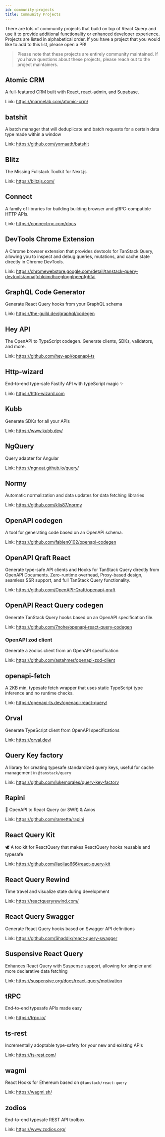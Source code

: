 ```yaml
---
id: community-projects
title: Community Projects
---
```


There are lots of community projects that build on top of React Query and use it to provide additional functionality or enhanced developer experience. Projects are listed in alphabetical order. If you have a project that you would like to add to this list, please open a PR!

> Please note that these projects are entirely community maintained. If you have questions about these projects, please reach out to the project maintainers.

## Atomic CRM

A full-featured CRM built with React, react-admin, and Supabase.

Link: https://marmelab.com/atomic-crm/

## batshit

A batch manager that will deduplicate and batch requests for a certain data type made within a window

Link: https://github.com/yornaath/batshit

## Blitz

The Missing Fullstack Toolkit for Next.js

Link: https://blitzjs.com/

## Connect

A family of libraries for building building browser and gRPC-compatible HTTP APIs.

Link: https://connectrpc.com/docs

## DevTools Chrome Extension

A Chrome browser extension that provides devtools for TanStack Query, allowing you to inspect and debug queries, mutations, and cache state directly in Chrome DevTools.

Link: https://chromewebstore.google.com/detail/tanstack-query-devtools/annajfchloimdhceglpgglpeepfghfai

## GraphQL Code Generator

Generate React Query hooks from your GraphQL schema

Link: https://the-guild.dev/graphql/codegen

## Hey API

The OpenAPI to TypeScript codegen. Generate clients, SDKs, validators, and more.

Link: https://github.com/hey-api/openapi-ts

## Http-wizard

End-to-end type-safe Fastify API with typeScript magic ✨

Link: https://http-wizard.com

## Kubb

Generate SDKs for all your APIs

Link: https://www.kubb.dev/

## NgQuery

Query adapter for Angular

Link: https://ngneat.github.io/query/

## Normy

Automatic normalization and data updates for data fetching libraries

Link: https://github.com/klis87/normy

## OpenAPI codegen

A tool for generating code based on an OpenAPI schema.

Link: https://github.com/fabien0102/openapi-codegen

## OpenAPI Qraft React

Generate type-safe API clients and Hooks for TanStack Query directly from OpenAPI Documents.
Zero-runtime overhead, Proxy-based design, seamless SSR support, and full TanStack Query functionality.

Link: https://github.com/OpenAPI-Qraft/openapi-qraft

## OpenAPI React Query codegen

Generate TanStack Query hooks based on an OpenAPI specification file.

Link: https://github.com/7nohe/openapi-react-query-codegen

### OpenAPI zod client

Generate a zodios client from an OpenAPI specification

Link: https://github.com/astahmer/openapi-zod-client

## openapi-fetch

A 2KB min, typesafe fetch wrapper that uses static TypeScript type inference and no runtime checks.

Link: https://openapi-ts.dev/openapi-react-query/

## Orval

Generate TypeScript client from OpenAPI specifications

Link: https://orval.dev/

## Query Key factory

A library for creating typesafe standardized query keys, useful for cache management in `@tanstack/query`

Link: https://github.com/lukemorales/query-key-factory

## Rapini

🥬 OpenAPI to React Query (or SWR) & Axios

Link: https://github.com/rametta/rapini

## React Query Kit

🕊️ A toolkit for ReactQuery that makes ReactQuery hooks reusable and typesafe

Link: https://github.com/liaoliao666/react-query-kit

## React Query Rewind

Time travel and visualize state during development

Link: https://reactqueryrewind.com/

## React Query Swagger

Generate React Query hooks based on Swagger API definitions

Link: https://github.com/Shaddix/react-query-swagger

## Suspensive React Query

Enhances React Query with Suspense support, allowing for simpler and more declarative data fetching

Link: https://suspensive.org/docs/react-query/motivation

## tRPC

End-to-end typesafe APIs made easy

Link: https://trpc.io/

## ts-rest

Incrementally adoptable type-safety for your new and existing APIs

Link: https://ts-rest.com/

## wagmi

React Hooks for Ethereum based on `@tanstack/react-query`

Link: https://wagmi.sh/

## zodios

End-to-end typesafe REST API toolbox

Link: https://www.zodios.org/
